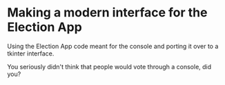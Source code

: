 # Making a modern interface for the Election App
Using the Election App code meant for the console and porting it over to a tkinter interface. 

You seriously didn't think that people would vote through a console, did you?

